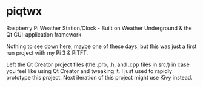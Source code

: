 # piqtwx
Raspberry Pi Weather Station/Clock - Built on Weather Underground &amp; the Qt GUI-application framework

Nothing to see down here, maybe one of these days, but this was just a first run
project with my Pi 3 & PiTFT.

Left the Qt Creator project files (the .pro, .h, and .cpp files in src/) in case
you feel like using Qt Creator and tweaking it. I just used to rapidly prototype
this project. Next iteration of this project might use Kivy instead.
